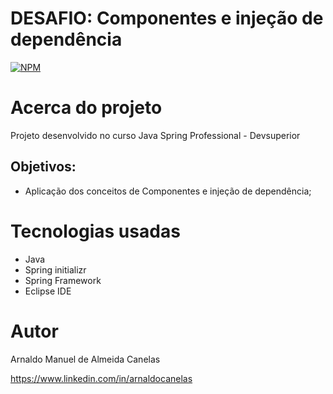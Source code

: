 # DESAFIO: Componentes e injeção de dependência

[![NPM](https://img.shields.io/npm/l/react)](https://github.com/amac81/desafio-springpro-01/blob/main/LICENSE) 

# Acerca do projeto

Projeto desenvolvido no curso Java Spring Professional - Devsuperior

##  Objetivos:

- Aplicação dos conceitos de Componentes e injeção de dependência;

# Tecnologias usadas
- Java
- Spring initializr
- Spring Framework
- Eclipse IDE

# Autor

Arnaldo Manuel de Almeida Canelas

https://www.linkedin.com/in/arnaldocanelas
